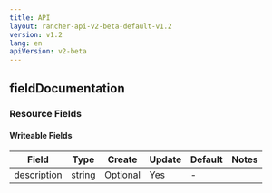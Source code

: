 ```yaml
---
title: API
layout: rancher-api-v2-beta-default-v1.2
version: v1.2
lang: en
apiVersion: v2-beta
---
```


## fieldDocumentation



### Resource Fields

#### Writeable Fields

Field | Type | Create | Update | Default | Notes
---|---|---|---|---|---
description | string | Optional | Yes | - | 



<br>
